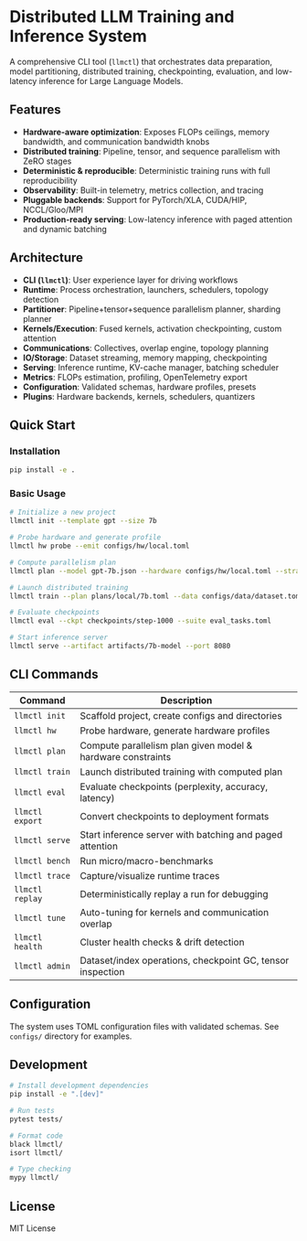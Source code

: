 # Distributed LLM Training and Inference System

A comprehensive CLI tool (`llmctl`) that orchestrates data preparation, model partitioning, distributed training, checkpointing, evaluation, and low-latency inference for Large Language Models.

## Features

- **Hardware-aware optimization**: Exposes FLOPs ceilings, memory bandwidth, and communication bandwidth knobs
- **Distributed training**: Pipeline, tensor, and sequence parallelism with ZeRO stages
- **Deterministic & reproducible**: Deterministic training runs with full reproducibility
- **Observability**: Built-in telemetry, metrics collection, and tracing
- **Pluggable backends**: Support for PyTorch/XLA, CUDA/HIP, NCCL/Gloo/MPI
- **Production-ready serving**: Low-latency inference with paged attention and dynamic batching

## Architecture

- **CLI (`llmctl`)**: User experience layer for driving workflows
- **Runtime**: Process orchestration, launchers, schedulers, topology detection
- **Partitioner**: Pipeline+tensor+sequence parallelism planner, sharding planner
- **Kernels/Execution**: Fused kernels, activation checkpointing, custom attention
- **Communications**: Collectives, overlap engine, topology planning
- **IO/Storage**: Dataset streaming, memory mapping, checkpointing
- **Serving**: Inference runtime, KV-cache manager, batching scheduler
- **Metrics**: FLOPs estimation, profiling, OpenTelemetry export
- **Configuration**: Validated schemas, hardware profiles, presets
- **Plugins**: Hardware backends, kernels, schedulers, quantizers

## Quick Start

### Installation

```bash
pip install -e .
```

### Basic Usage

```bash
# Initialize a new project
llmctl init --template gpt --size 7b

# Probe hardware and generate profile
llmctl hw probe --emit configs/hw/local.toml

# Compute parallelism plan
llmctl plan --model gpt-7b.json --hardware configs/hw/local.toml --strategy auto

# Launch distributed training
llmctl train --plan plans/local/7b.toml --data configs/data/dataset.toml

# Evaluate checkpoints
llmctl eval --ckpt checkpoints/step-1000 --suite eval_tasks.toml

# Start inference server
llmctl serve --artifact artifacts/7b-model --port 8080
```

## CLI Commands

| Command | Description |
|---------|-------------|
| `llmctl init` | Scaffold project, create configs and directories |
| `llmctl hw` | Probe hardware, generate hardware profiles |
| `llmctl plan` | Compute parallelism plan given model & hardware constraints |
| `llmctl train` | Launch distributed training with computed plan |
| `llmctl eval` | Evaluate checkpoints (perplexity, accuracy, latency) |
| `llmctl export` | Convert checkpoints to deployment formats |
| `llmctl serve` | Start inference server with batching and paged attention |
| `llmctl bench` | Run micro/macro-benchmarks |
| `llmctl trace` | Capture/visualize runtime traces |
| `llmctl replay` | Deterministically replay a run for debugging |
| `llmctl tune` | Auto-tuning for kernels and communication overlap |
| `llmctl health` | Cluster health checks & drift detection |
| `llmctl admin` | Dataset/index operations, checkpoint GC, tensor inspection |

## Configuration

The system uses TOML configuration files with validated schemas. See `configs/` directory for examples.

## Development

```bash
# Install development dependencies
pip install -e ".[dev]"

# Run tests
pytest tests/

# Format code
black llmctl/
isort llmctl/

# Type checking
mypy llmctl/
```

## License

MIT License